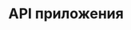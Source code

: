 # API приложения

<swagger-ui src= "https://raw.githubusercontent.com/tsvetkoviu/RoboFFRv1/master/docs/diagrams/api.yaml" />
